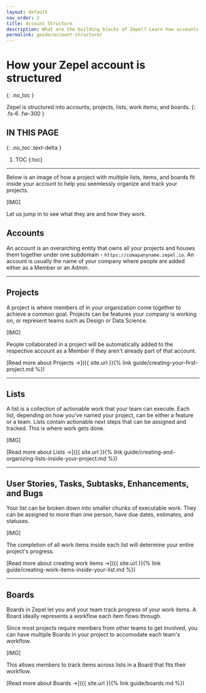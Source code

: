 ```yaml
---
layout: default
nav_order: 2
title: Account Structure
description: What are the building blocks of Zepel? Learn how accounts in Zepel are structured. 
permalink: guide/account-structure/
---
```

# How your Zepel account is structured 
{: .no_toc }

Zepel is structured into accounts, projects, lists, work items, and boards.
{: .fs-6 .fw-300 }


## IN THIS PAGE
{: .no_toc .text-delta }

1. TOC
{:toc}

---

Below is an image of how a project with multiple lists, items, and boards fit inside your account to help you seemlessly organize and track your projects.

[IMG]

Let us jump in to see what they are and how they work.

## Accounts

An account is an overarching entity that owns all your projects and houses them together under one subdomain - ```https://comapanyname.zepel.io```. An account is usually the name of your company where people are added either as a Member or an Admin.

---

## Projects 

A project is where members of in your organization come together to achieve a common goal. Projects can be features your company is working on, or represent teams such as Design or Data Science. 

[IMG]

People collaborated in a project will be automatically added to the respective account as a Member if they aren't already part of that account.

[Read more about Projects ->]({{ site.url }}{% link guide/creating-your-first-project.md %})

---

## Lists

A list is a collection of actionable work that your team can execute. Each list, depending on how you've named your project, can be either a feature or a team. Lists contain actionable next steps that can be assigned and tracked. This is where work gets done.

[IMG]

[Read more about Lists ->]({{ site.url }}{% link guide/creating-and-organizing-lists-inside-your-project.md %})

---

## User Stories, Tasks, Subtasks, Enhancements, and Bugs

Your list can be broken down into smaller chunks of executable work. They can be assigned to more than one person, have due dates, estimates, and statuses.

[IMG]

The completion of all work items inside each list will determine your entire project's progress.

[Read more about creating work items ->]({{ site.url }}{% link guide/creating-work-items-inside-your-list.md %})

---

## Boards

Boards in Zepel let you and your team track progress of your work items. A Board ideally represents a workflow each item flows through. 

Since most projects require members from other teams to get involved, you can have multiple Boards in your project to accomodate each team's workflow.

[IMG]

This allows members to track items across lists in a Board that fits their workflow.

[Read more about Boards ->]({{ site.url }}{% link guide/boards.md %})